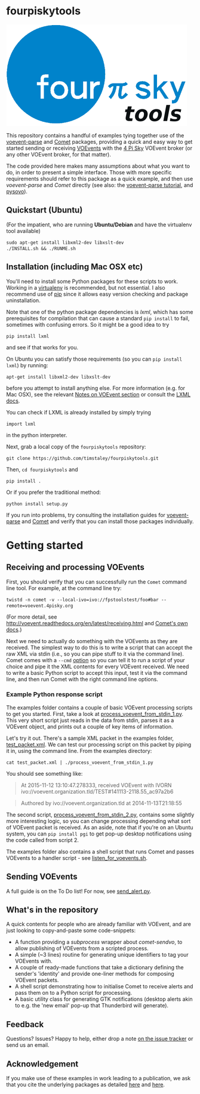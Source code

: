 # fourpiskytools

![4 Pi Sky Logo](4ps_logo_small.png)

This repository contains a handful of examples tying together use of the
[voevent-parse](http://voevent-parse.readthedocs.org/) and 
[Comet](http://comet.transientskp.org/) 
packages, providing a 
quick and easy way to get started sending or receiving
[VOEvents](http://voevent.readthedocs.org/)
with the [4 Pi Sky](http://4pisky.org/voevent)
VOEvent broker (or any other VOEvent broker, for that matter).

The code provided here makes many assumptions about what you want to do,
in order to present a simple interface.
Those with more specific requirements should refer to this package as
a quick example, and then use *voevent-parse* and *Comet* directly
(see also: the [voevent-parse tutorial](https://github.com/timstaley/voevent-parse-tutorial), 
and [pysovo](https://github.com/timstaley/pysovo)).

## Quickstart (Ubuntu)

(For the impatient, who are running **Ubuntu/Debian** and have the virtualenv tool available)

    sudo apt-get install libxml2-dev libxslt-dev
    ./INSTALL.sh && ./RUNME.sh

## Installation (including Mac OSX etc)


You'll need to install some Python packages for these scripts to work.
Working in a 
[virtualenv](http://virtualenv.readthedocs.org/en/latest/virtualenv.html)
is recommended, but not essential.
I also recommend use of
[pip](http://pip.readthedocs.org/en/latest/quickstart.html)
since it allows easy version checking and package uninstallation.

Note that one of the python package dependencies is *lxml*, which
has some prerequisites for compilation that can cause a
standard ``pip install``
to fail, sometimes with confusing errors. So it might be a good idea to try

    pip install lxml
    
and see if that works for you.

On Ubuntu you can satisfy those requirements (so you can ``pip install lxml``) 
by running:

    apt-get install libxml2-dev libxslt-dev

before you attempt to install anything else. For more information
(e.g. for Mac OSX), see the relevant 
[Notes on VOEvent section](http://voevent.readthedocs.org/en/latest/setup.html#background-and-dependencies) 
or consult the 
[LXML docs](http://lxml.de/installation.html#installation).

You can check if LXML is already installed by simply trying 

    import lxml
    
in the python interpreter. 

Next, grab a local copy of the `fourpiskytools` repository:

    git clone https://github.com/timstaley/fourpiskytools.git

Then, ``cd fourpiskytools`` and 

    pip install .
    

Or if you prefer the traditional method:

    python install setup.py

If you run into problems, try consulting the installation guides for
[voevent-parse](http://voevent-parse.readthedocs.org/en/master/intro.html#installation)
and
[Comet](http://comet.transientskp.org/en/1.2.1/installation.html)
and verify that you can install those packages individually.

# Getting started
## Receiving and processing VOEvents
First, you should verify that you can successfully run the `Comet` command 
line tool. For example, at the command line try:

    twistd -n comet -v --local-ivo=ivo://fpstoolstest/foo#bar --remote=voevent.4pisky.org
    
(For more detail, see http://voevent.readthedocs.org/en/latest/receiving.html
and 
[Comet's own docs](http://comet.readthedocs.org/en/stable/usage/broker.html#broker).)

Next we need to actually do something with
the VOEvents as they are received. The simplest way to do this is to 
write a script that can accept the raw XML via stdin (i.e., so you can 
pipe stuff to it via the command line). 
Comet comes with a ``--cmd``
[option](http://comet.readthedocs.org/en/stable/usage/broker.html#spawning-external-commands)
so you can tell it to run a script of your choice and pipe it the XML contents for every VOEvent received.
We need to write a basic Python script to accept this input, 
test it via the command line, and then run Comet with the right command line 
options.

### Example Python response script
The examples folder contains a couple of basic VOEvent processing scripts
to get you started. First, take a look at 
[process_voevent_from_stdin_1.py](examples/process_voevent_from_stdin_1.py).
This very short script just reads in the data from stdin, parses it as a 
VOEvent object, and prints out a couple of key items of information. 

Let's try it out. There's a sample XML packet in the examples folder, 
[test_packet.xml](examples/test_packet.xml). We can test our processing 
script on this packet by piping it in, using the command line. From 
the examples directory:

    cat test_packet.xml | ./process_voevent_from_stdin_1.py
    
You should see something like:

> At 2015-11-12 13:10:47.278333, received VOEvent with IVORN ivo://voevent.organization.tld/TEST#141113-2118.55_ac97a2b6 

> Authored by ivo://voevent.organization.tld at 2014-11-13T21:18:55

The second script, [process_voevent_from_stdin_2.py](examples/process_voevent_from_stdin_2.py), contains
some slightly more interesting logic, so you can change processing depending what sort of VOEvent packet is received.
As an aside, note that if you're on an Ubuntu system, you can ``pip install pgi`` to get pop-up desktop notifications using the code called from script 2.

The examples folder also contains a shell script that runs Comet and passes VOEvents to a handler script - see 
[listen_for_voevents.sh](examples/listen_for_voevents.sh).

## Sending VOEvents
A full guide is on the To Do list! For now, see [send_alert.py](examples/send_alert.py).


## What's in the repository

A quick contents for people who are already familiar with VOEvent, and 
are just looking to copy-and-paste some code-snippets:

* A function providing a *subprocess* wrapper about *comet-sendvo*, to allow
  publishing of VOEvents from a scripted process.
* A simple (~3 lines) routine for generating unique identifiers to tag your
  VOEvents with.
* A couple of ready-made functions that take a dictionary defining the sender's
  'identity' and provide one-liner methods for composing VOEvent packets.
* A shell script demonstrating how to initialise Comet to receive alerts and
  pass them on to a Python script for processing.
* A basic utility class for generating GTK notifications (desktop alerts
  akin to e.g. the 'new email' pop-up that Thunderbird will generate).


## Feedback

Questions? Issues? Happy to help, either drop a note 
[on the issue tracker](https://github.com/timstaley/fourpiskytools/issues)
or send us an email.

## Acknowledgement
If you make use of these examples in work leading to a publication, we ask
that you cite the underlying packages as detailed 
[here](http://comet.transientskp.org/en/1.2.1/)
and 
[here](http://voevent-parse.readthedocs.org/en/master/intro.html#acknowledgement).
